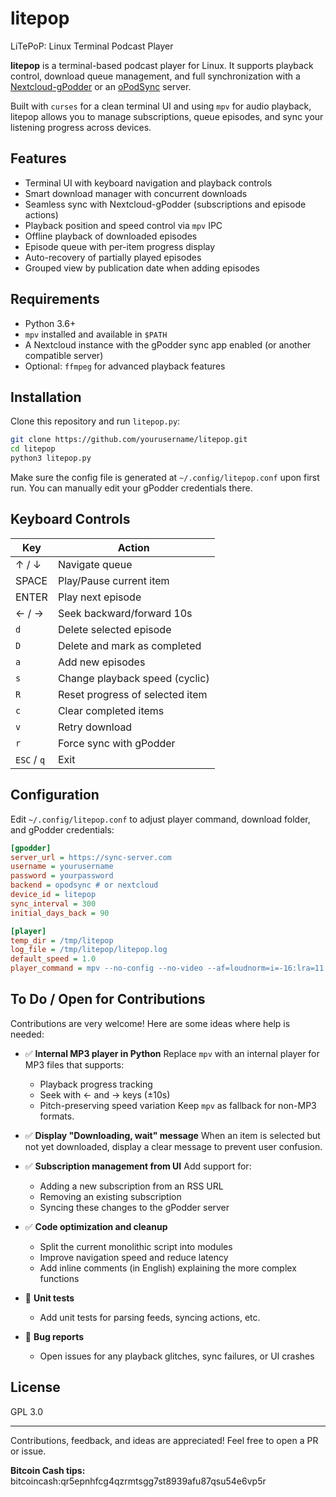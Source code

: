 # litepop
LiTePoP: Linux Terminal Podcast Player

**litepop** is a terminal-based podcast player for Linux. It supports playback control, download queue management, and full synchronization with a [Nextcloud-gPodder](https://github.com/gpodder/mygpo) or an [oPodSync](https://github.com/kd2org/opodsync) server.

Built with `curses` for a clean terminal UI and using `mpv` for audio playback, litepop allows you to manage subscriptions, queue episodes, and sync your listening progress across devices.

## Features

- Terminal UI with keyboard navigation and playback controls
- Smart download manager with concurrent downloads
- Seamless sync with Nextcloud-gPodder (subscriptions and episode actions)
- Playback position and speed control via `mpv` IPC
- Offline playback of downloaded episodes
- Episode queue with per-item progress display
- Auto-recovery of partially played episodes
- Grouped view by publication date when adding episodes

## Requirements

- Python 3.6+
- `mpv` installed and available in `$PATH`
- A Nextcloud instance with the gPodder sync app enabled (or another compatible server)
- Optional: `ffmpeg` for advanced playback features

## Installation

Clone this repository and run `litepop.py`:

```bash
git clone https://github.com/yourusername/litepop.git
cd litepop
python3 litepop.py
````

Make sure the config file is generated at `~/.config/litepop.conf` upon first run. You can manually edit your gPodder credentials there.

## Keyboard Controls

| Key         | Action                          |
| ----------- | ------------------------------- |
| ↑ / ↓       | Navigate queue                  |
| SPACE       | Play/Pause current item         |
| ENTER       | Play next episode               |
| ← / →       | Seek backward/forward 10s       |
| `d`         | Delete selected episode         |
| `D`         | Delete and mark as completed    |
| `a`         | Add new episodes                |
| `s`         | Change playback speed (cyclic)  |
| `R`         | Reset progress of selected item |
| `c`         | Clear completed items           |
| `v`         | Retry download                  |
| `r`         | Force sync with gPodder         |
| `ESC` / `q` | Exit                            |

## Configuration

Edit `~/.config/litepop.conf` to adjust player command, download folder, and gPodder credentials:

```ini
[gpodder]
server_url = https://sync-server.com
username = yourusername
password = yourpassword
backend = opodsync # or nextcloud
device_id = litepop
sync_interval = 300
initial_days_back = 90

[player]
temp_dir = /tmp/litepop
log_file = /tmp/litepop/litepop.log
default_speed = 1.0
player_command = mpv --no-config --no-video --af=loudnorm=i=-16:lra=11:tp=-1.5 --speed={speed} --start={start_time} --input-ipc-server={ipc_socket} {file}
```

## To Do / Open for Contributions

Contributions are very welcome! Here are some ideas where help is needed:

* ✅ **Internal MP3 player in Python**
  Replace `mpv` with an internal player for MP3 files that supports:

  * Playback progress tracking
  * Seek with ← and → keys (±10s)
  * Pitch-preserving speed variation
    Keep `mpv` as fallback for non-MP3 formats.

* ✅ **Display "Downloading, wait" message**
  When an item is selected but not yet downloaded, display a clear message to prevent user confusion.

* ✅ **Subscription management from UI**
  Add support for:

  * Adding a new subscription from an RSS URL
  * Removing an existing subscription
  * Syncing these changes to the gPodder server

* ✅ **Code optimization and cleanup**

  * Split the current monolithic script into modules
  * Improve navigation speed and reduce latency
  * Add inline comments (in English) explaining the more complex functions

* 📄 **Unit tests**

  * Add unit tests for parsing feeds, syncing actions, etc.

* 🐞 **Bug reports**

  * Open issues for any playback glitches, sync failures, or UI crashes

## License

GPL 3.0

---

Contributions, feedback, and ideas are appreciated! Feel free to open a PR or issue.


**Bitcoin Cash tips:** bitcoincash:qr5epnhfcg4qzrmtsgg7st8939afu87qsu54e6vp5r
